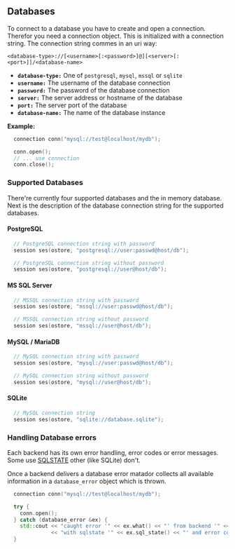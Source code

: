 ## Databases

To connect to a database you have to create and open a connection. Therefor you need a
connection object. This is initialized with a connection string. The connection string commes
in an uri way:

```
<database-type>://[<username>[:<password>]@][<server>[:<port>]]/<database-name>
```
- __```database-type:```__ One of ```postgresql```, ```mysql```, ```mssql``` or ```sqlite```
- __```username:```__ The username of the database connection
- __```password:```__ The password of the database connection
- __```server:```__ The server address or hostname of the database
- __```port:```__ The server port of the database
- __```database-name:```__ The name of the database instance


__Example:__

```cpp
  connection conn("mysql://test@localhost/mydb");

  conn.open();
  // ... use connection
  conn.close();
```

### Supported Databases

There're currently four supported databases and the in memory database. Next is the description of the
database connection string for the supported databases.

#### PostgreSQL

```cpp
  // PostgreSQL connection string with password
  session ses(ostore, "postgresql://user:passwd@host/db");

  // PostgreSQL connection string without password
  session ses(ostore, "postgresql://user@host/db");
```

#### MS SQL Server

```cpp
  // MSSQL connection string with password
  session ses(ostore, "mssql://user:passwd@host/db");

  // MSSQL connection string without password
  session ses(ostore, "mssql://user@host/db");
```

#### MySQL / MariaDB

```cpp
  // MySQL connection string with password
  session ses(ostore, "mysql://user:passwd@host/db");

  // MySQL connection string without password
  session ses(ostore, "mysql://user@host/db");
```

#### SQLite

```cpp
  // MySQL connection string
  session ses(ostore, "sqlite://database.sqlite");
```

### Handling Database errors

Each backend has its own error handling, error codes or error messages. Some
use [SQLSTATE](https://en.wikipedia.org/wiki/SQLSTATE) other (like SQLite) don't.

Once a backend delivers a database error matador collects all available information
in a ```database_error``` object which is thrown.

```cpp
  connection conn("mysql://test@localhost/mydb");

  try {
    conn.open();
  } catch (database_error &ex) {
    std::cout << "caught error '" << ex.what() << "' from backend '" << ex.source() << "' " \
              << "with sqlstate '" << ex.sql_state() << "' and error code " << ex.error_code() << "\n";
  }
```
